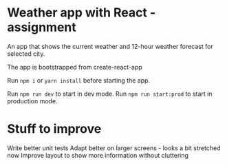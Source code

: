 # Weather app with React - assignment
An app that shows the current weather and 12-hour weather forecast for selected city. 

The app is bootstrapped from create-react-app

Run ```npm i``` or  ```yarn install``` before starting the app.

Run ```npm run dev``` to start in dev mode. 
Run ```npm run start:prod``` to start in production mode.

# Stuff to improve
Write better unit tests
Adapt better on larger screens - looks a bit stretched now
Improve layout to show more information without cluttering 
